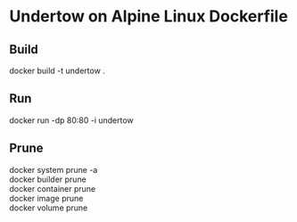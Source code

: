 # Undertow on Alpine Linux Dockerfile
## Build
docker build -t undertow .
## Run
docker run -dp 80:80 -i undertow
## Prune
docker system prune -a  
docker builder prune  
docker container prune  
docker image prune  
docker volume prune
